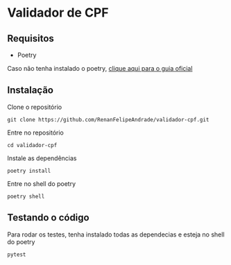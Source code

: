 # Validador de CPF

## Requisitos

- Poetry

Caso não tenha instalado o poetry, [clique aqui para o guia oficial](https://python-poetry.org/docs/#installing-with-the-official-installer)

## Instalação

Clone o repositório

```
git clone https://github.com/RenanFelipeAndrade/validador-cpf.git
```

Entre no repositório

```
cd validador-cpf
```

Instale as dependências

```
poetry install
```

Entre no shell do poetry

```
poetry shell
```

## Testando o código

Para rodar os testes, tenha instalado todas as dependecias e esteja no shell do poetry

```
pytest
```
